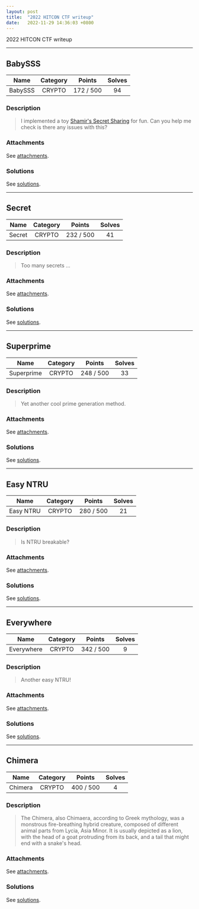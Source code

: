 ```yaml
---
layout: post
title:  "2022 HITCON CTF writeup"
date:   2022-11-29 14:36:03 +0800
---
```


2022 HITCON CTF writeup

***

## BabySSS

|  Name  |  Category  |  Points  |  Solves  |
| :----: | :----: | :----: | :----: |
|  BabySSS  |  CRYPTO  |  172 / 500  |  94  |

### Description
> I implemented a toy [Shamir's Secret Sharing](https://en.wikipedia.org/wiki/Shamir%27s_Secret_Sharing) for fun. Can you help me check is there any issues with this?

### Attachments
See [attachments](https://github.com/roadicing/ctf-writeups/tree/main/2022/hitconctf/babysss/attachments).

### Solutions
See [solutions](https://github.com/roadicing/ctf-writeups/tree/main/2022/hitconctf/babysss/solutions).

***

## Secret

|  Name  |  Category  |  Points  |  Solves  |
| :----: | :----: | :----: | :----: |
|  Secret  |  CRYPTO  |  232 / 500  |  41  |

### Description
> Too many secrets ...

### Attachments
See [attachments](https://github.com/roadicing/ctf-writeups/tree/main/2022/hitconctf/secret/attachments).

### Solutions
See [solutions](https://github.com/roadicing/ctf-writeups/tree/main/2022/hitconctf/secret/solutions).

***

## Superprime

|  Name  |  Category  |  Points  |  Solves  |
| :----: | :----: | :----: | :----: |
|  Superprime  |  CRYPTO  |  248 / 500  |  33  |

### Description
> Yet another cool prime generation method.

### Attachments
See [attachments](https://github.com/roadicing/ctf-writeups/tree/main/2022/hitconctf/superprime/attachments).

### Solutions
See [solutions](https://github.com/roadicing/ctf-writeups/tree/main/2022/hitconctf/superprime/solutions).

***

## Easy NTRU

|  Name  |  Category  |  Points  |  Solves  |
| :----: | :----: | :----: | :----: |
|  Easy NTRU  |  CRYPTO  |  280 / 500  |  21  |

### Description
> Is NTRU breakable?

### Attachments
See [attachments](https://github.com/roadicing/ctf-writeups/tree/main/2022/hitconctf/easy-ntru/attachments).

### Solutions
See [solutions](https://github.com/roadicing/ctf-writeups/tree/main/2022/hitconctf/easy-ntru/solutions).

***

## Everywhere

|  Name  |  Category  |  Points  |  Solves  |
| :----: | :----: | :----: | :----: |
|  Everywhere  |  CRYPTO  |  342 / 500  |  9  |

### Description
> Another easy NTRU!

### Attachments
See [attachments](https://github.com/roadicing/ctf-writeups/tree/main/2022/hitconctf/everywhere/attachments).

### Solutions
See [solutions](https://github.com/roadicing/ctf-writeups/tree/main/2022/hitconctf/everywhere/solutions).

***

## Chimera

|  Name  |  Category  |  Points  |  Solves  |
| :----: | :----: | :----: | :----: |
|  Chimera  |  CRYPTO  |  400 / 500  |  4  |

### Description
> The Chimera, also Chimaera, according to Greek mythology, was a monstrous fire-breathing hybrid creature, composed of different animal parts from Lycia, Asia Minor. It is usually depicted as a lion, with the head of a goat protruding from its back, and a tail that might end with a snake's head.

### Attachments
See [attachments](https://github.com/roadicing/ctf-writeups/tree/main/2022/hitconctf/chimera/attachments).

### Solutions
See [solutions](https://github.com/roadicing/ctf-writeups/tree/main/2022/hitconctf/chimera/solutions).
